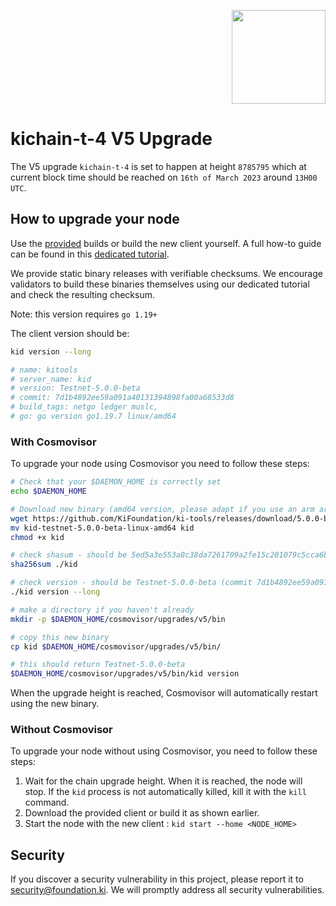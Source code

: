 <p align="right">
    <img width=150px src="https://wallet-testnet.blockchain.ki/static/img/icons/ki-chain.png" />
</p>

# kichain-t-4 V5 Upgrade

The V5 upgrade `kichain-t-4` is set to happen at height `8785795` which at current block time should be reached on `16th of March 2023` around `13H00 UTC`.

## How to upgrade your node

Use the [provided](https://github.com/KiFoundation/ki-tools/releases/tag/5.0.0-beta) builds or build the new client yourself. A full how-to guide can be found in this [dedicated tutorial](https://github.com/KiFoundation/ki-tools#readme).

We provide static binary releases with verifiable checksums. We encourage validators to build these binaries themselves using our dedicated tutorial and check the resulting checksum.

Note: this version requires `go 1.19+`

The client version should be:
```bash
kid version --long

# name: kitools
# server_name: kid
# version: Testnet-5.0.0-beta
# commit: 7d1b4892ee59a091a40131394898fa00a68533d8
# build_tags: netgo ledger muslc,
# go: go version go1.19.7 linux/amd64
```

### With Cosmovisor
To upgrade your node using Cosmovisor you need to follow these steps:

```bash
# Check that your $DAEMON_HOME is correctly set
echo $DAEMON_HOME

# Download new binary (amd64 version, please adapt if you use an arm arch)
wget https://github.com/KiFoundation/ki-tools/releases/download/5.0.0-beta/kid-testnet-5.0.0-beta-linux-amd64
mv kid-testnet-5.0.0-beta-linux-amd64 kid
chmod +x kid

# check shasum - should be 5ed5a3e553a0c38da7261709a2fe15c201079c5cca6bb75915f367d93806aa42
sha256sum ./kid

# check version - should be Testnet-5.0.0-beta (commit 7d1b4892ee59a091a40131394898fa00a68533d8)
./kid version --long

# make a directory if you haven't already
mkdir -p $DAEMON_HOME/cosmovisor/upgrades/v5/bin

# copy this new binary
cp kid $DAEMON_HOME/cosmovisor/upgrades/v5/bin/

# this should return Testnet-5.0.0-beta
$DAEMON_HOME/cosmovisor/upgrades/v5/bin/kid version
```

When the upgrade height is reached, Cosmovisor will automatically restart using the new binary.

### Without Cosmovisor
To upgrade your node without using Cosmovisor,  you need to follow these steps:
1. Wait for the chain upgrade height. When it is reached, the node will stop. If the `kid` process is not automatically killed, kill it with the `kill` command.
2. Download the provided client or build it as shown earlier.
3. Start the node with the new client : `kid start --home <NODE_HOME>`

## Security

If you discover a security vulnerability in this project, please report it to security@foundation.ki. We will promptly address all security vulnerabilities.
